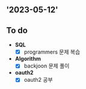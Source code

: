 ## '2023-05-12'

## To do

+ **SQL**
    + [x] programmers 문제 복습

+ **Algorithm**
    + [x] backjoon 문제 풀이 

+ **oauth2**
    + [x] oauth2 공부
